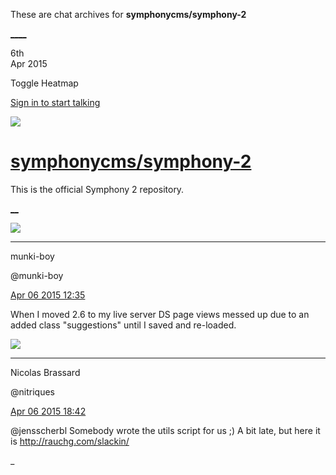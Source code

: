 These are chat archives for **symphonycms/symphony-2**

[__](/symphonycms/symphony-2/archives/2015/04/07)[__](/symphonycms/symphony-2/archives/2015/04/05)

6th  
Apr 2015

Toggle Heatmap

[Sign in to start talking](/login?action=login&button=archive-login)

![](https://avatars-02.gitter.im/group/iv/3/57542c45c43b8c601977197e?s=48)

#  [symphonycms/symphony-2](/symphonycms/symphony-2)

This is the official Symphony 2 repository.

[ __](/orgs/symphonycms/rooms "More symphonycms rooms")

![](https://avatars1.githubusercontent.com/u/4517581?v=3&s=30)

____

munki-boy

@munki-boy

[Apr 06 2015
12:35](https://gitter.im/symphonycms/symphony-2?at=55227d844ceaec8225f9505f)

When I moved 2.6 to my live server DS page views messed up due to an added
class "suggestions" until I saved and re-loaded.

![](https://avatars1.githubusercontent.com/u/771169?v=3&s=30)

____

Nicolas Brassard

@nitriques

[Apr 06 2015
18:42](https://gitter.im/symphonycms/symphony-2?at=5522d37905184cd235fc054a)

@jensscherbl Somebody wrote the utils script for us ;) A bit late, but here it
is <http://rauchg.com/slackin/>

_

